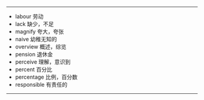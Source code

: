 
---
- labour 劳动
- lack 缺少，不足
- magnify 夸大，夸张
- naive 幼稚无知的
- overview 概述，综览
- pension 退休金
- perceive  理解，意识到
- percent 百分比
- percentage 比例，百分数
- responsible 有责任的
---
